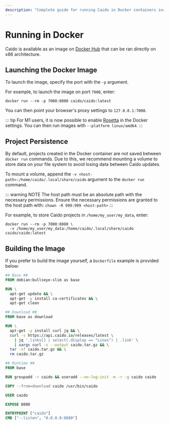 ```yaml
---
description: "Complete guide for running Caido in Docker containers including image launching, project persistence, and custom Dockerfile examples."
---
```


# Running in Docker

Caido is available as an image on [Docker Hub](https://hub.docker.com/r/caido/caido) that can be ran directly on x86 architecture.

## Launching the Docker Image

To launch the image, specify the port with the `-p` argument.

For example, to launch the image on port `7000`, enter:

```
docker run --rm -p 7000:8080 caido/caido:latest
```

You can then point your browser's proxy settings to `127.0.0.1:7000`.

::: tip
For M1 users, it is now possible to enable [Rosetta](https://docs.docker.com/desktop/settings/mac/#use-rosetta-for-x86amd64-emulation-on-apple-silicon) in the Docker settings. You can then run images with `--platform linux/amd64`.
:::

## Project Persistence

By default, projects created in the Docker container are not saved between `docker run` commands. Due to this, we recommend mounting a volume to store data on your file system to avoid losing data between Caido updates.

To mount a volume, append the `-v <host-path>:/home/caido/.local/share/caido` argument to the `docker run` command.

::: warning NOTE
The host path must be an absolute path with the necessary permissions. Ensure the necessary permissions are granted to the host path with: `chown -R 999:999 <host-path>`
:::

For example, to store Caido projects in `/home/my_user/my_data`, enter:

```
docker run --rm -p 7000:8080 \
  -v /home/my_user/my_data:/home/caido/.local/share/caido caido/caido:latest
```

## Building the Image

If you prefer to build the image yourself, a `Dockerfile` example is provided below:

```Dockerfile
## Base ##
FROM debian:bullseye-slim as base

RUN \
  apt-get update && \
  apt-get -y install ca-certificates && \
  apt-get clean

## Download ##
FROM base as download

RUN \
  apt-get -y install curl jq && \
  curl -s https://api.caido.io/releases/latest \
    | jq '.links[] | select(.display == "Linux") | .link' \
    | xargs curl -s --output caido.tar.gz && \
  tar -xf caido.tar.gz && \
  rm caido.tar.gz

## Runtime ##
FROM base

RUN groupadd -r caido && useradd --no-log-init -m -r -g caido caido

COPY --from=download caido /usr/bin/caido

USER caido

EXPOSE 8080

ENTRYPOINT ["caido"]
CMD ["--listen", "0.0.0.0:8080"]
```
